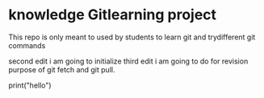 # knowledge Gitlearning project

This repo is only meant to used by students to learn git and trydifferent git commands

second edit i am going to initialize
third edit i am going to do
for revision purpose of git fetch and git pull.

print("hello")
